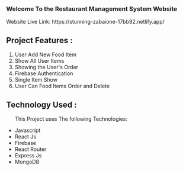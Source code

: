 
<h3>Welcome To the Restaurant Management System Website</h3>
Website Live Link: https://stunning-zabaione-17bb92.netlify.app/
<h2>Project Features :</h2>
<ol>
    <li> User Add New Food Item</li>
    <li>Show All User Items</li>
    <li>Showing the User's Order</li>
    <li>Firebase Authentication</li>
    <li>Single Item Show</li>
    <li>User Can Food Items Order and Delete</li>
</ol>
<h2>Technology Used :</h2>
<ul>
  <p>This Project uses The following Technologies: </p>
  <li>Javascript</li>
  <li>React Js</li>
  <li>Firebase </li>
  <li>React Router</li>
  <li>Express Js</li>
  <li>MongoDB</li>
</ul>




